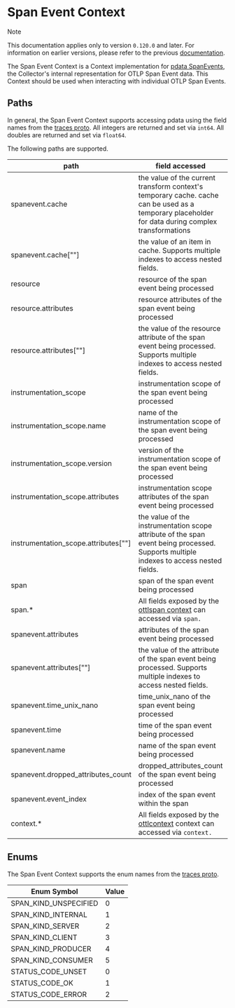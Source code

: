 # Span Event Context

> [!NOTE]
> This documentation applies only to version `0.120.0` and later. For information on earlier versions, please refer to the previous [documentation](https://github.com/open-telemetry/opentelemetry-collector-contrib/blob/release/0.119.x/pkg/ottl/contexts/ottlspanevent/README.md).

The Span Event Context is a Context implementation for [pdata SpanEvents](https://github.com/open-telemetry/opentelemetry-collector/blob/main/pdata/ptrace/generated_spanevent.go), the Collector's internal representation for OTLP Span Event data.  This Context should be used when interacting with individual OTLP Span Events.

## Paths
In general, the Span Event Context supports accessing pdata using the field names from the [traces proto](https://github.com/open-telemetry/opentelemetry-proto/blob/main/opentelemetry/proto/trace/v1/trace.proto).  All integers are returned and set via `int64`.  All doubles are returned and set via `float64`.

The following paths are supported.

| path                                   | field accessed                                                                                                                                                                         | type                                                                    |
|----------------------------------------|----------------------------------------------------------------------------------------------------------------------------------------------------------------------------------------|-------------------------------------------------------------------------|
| spanevent.cache                        | the value of the current transform context's temporary cache. cache can be used as a temporary placeholder for data during complex transformations                                     | pcommon.Map                                                             |
| spanevent.cache\[""\]                  | the value of an item in cache. Supports multiple indexes to access nested fields.                                                                                                      | string, bool, int64, float64, pcommon.Map, pcommon.Slice, []byte or nil |
| resource                               | resource of the span event being processed                                                                                                                                             | pcommon.Resource                                                        |
| resource.attributes                    | resource attributes of the span event being processed                                                                                                                                  | pcommon.Map                                                             |
| resource.attributes\[""\]              | the value of the resource attribute of the span event being processed. Supports multiple indexes to access nested fields.                                                              | string, bool, int64, float64, pcommon.Map, pcommon.Slice, []byte or nil |
| instrumentation_scope                  | instrumentation scope of the span event being processed                                                                                                                                | pcommon.InstrumentationScope                                            |
| instrumentation_scope.name             | name of the instrumentation scope of the span event being processed                                                                                                                    | string                                                                  |
| instrumentation_scope.version          | version of the instrumentation scope of the span event being processed                                                                                                                 | string                                                                  |
| instrumentation_scope.attributes       | instrumentation scope attributes of the span event being processed                                                                                                                     | pcommon.Map                                                             |
| instrumentation_scope.attributes\[""\] | the value of the instrumentation scope attribute of the span event being processed. Supports multiple indexes to access nested fields.                                                 | string, bool, int64, float64, pcommon.Map, pcommon.Slice, []byte or nil |
| span                                   | span of the span event being processed                                                                                                                                                 | ptrace.Span                                                             |
| span.*                                 | All fields exposed by the [ottlspan context](https://github.com/open-telemetry/opentelemetry-collector-contrib/tree/main/pkg/ottl/contexts/ottlspan) can accessed via `span.`          | varies                                                                  |
| spanevent.attributes                   | attributes of the span event being processed                                                                                                                                           | pcommon.Map                                                             |
| spanevent.attributes\[""\]             | the value of the attribute of the span event being processed. Supports multiple indexes to access nested fields.                                                                       | string, bool, int64, float64, pcommon.Map, pcommon.Slice, []byte or nil |
| spanevent.time_unix_nano               | time_unix_nano of the span event being processed                                                                                                                                       | int64                                                                   |
| spanevent.time                         | time of the span event being processed                                                                                                                                                 | `time.Time`                                                             |
| spanevent.name                         | name of the span event being processed                                                                                                                                                 | string                                                                  |
| spanevent.dropped_attributes_count     | dropped_attributes_count of the span event being processed                                                                                                                             | int64                                                                   |
| spanevent.event_index                  | index of the span event within the span                                                                                                                                                | int64                                                                   |
| context.*                              | All fields exposed by the [ottlcontext](https://github.com/open-telemetry/opentelemetry-collector-contrib/tree/main/pkg/ottl/contexts/ottlcontext) context can accessed via `context.` | varies                                                                  |

## Enums

The Span Event Context supports the enum names from the [traces proto](https://github.com/open-telemetry/opentelemetry-proto/blob/main/opentelemetry/proto/trace/v1/trace.proto).

| Enum Symbol           | Value |
|-----------------------|-------|
| SPAN_KIND_UNSPECIFIED | 0     |
| SPAN_KIND_INTERNAL    | 1     |
| SPAN_KIND_SERVER      | 2     |
| 	SPAN_KIND_CLIENT     | 3     |
| 	SPAN_KIND_PRODUCER   | 4     |
| 	SPAN_KIND_CONSUMER   | 5     |
| 	STATUS_CODE_UNSET    | 0     |
| 	STATUS_CODE_OK       | 1     |
| 	STATUS_CODE_ERROR    | 2     |
